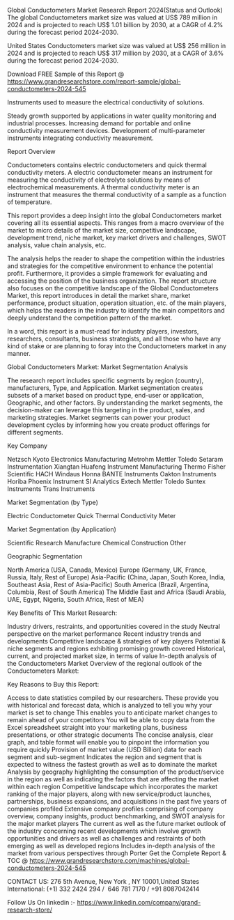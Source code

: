 Global Conductometers Market Research Report 2024(Status and Outlook)
The global Conductometers market size was valued at US$ 789 million in 2024 and is projected to reach US$ 1.01 billion by 2030, at a CAGR of 4.2% during the forecast period 2024-2030.

United States Conductometers market size was valued at US$ 256 million in 2024 and is projected to reach US$ 317 million by 2030, at a CAGR of 3.6% during the forecast period 2024-2030.

Download FREE Sample of this Report @ https://www.grandresearchstore.com/report-sample/global-conductometers-2024-545

Instruments used to measure the electrical conductivity of solutions.

Steady growth supported by applications in water quality monitoring and industrial processes. Increasing demand for portable and online conductivity measurement devices. Development of multi-parameter instruments integrating conductivity measurement.

Report Overview

Conductometers contains electric conductometers and quick thermal conductivity meters. A electric conductometer means an instrument for measuring the conductivity of electrolyte solutions by means of electrochemical measurements. A thermal conductivity meter is an instrument that measures the thermal conductivity of a sample as a function of temperature.

This report provides a deep insight into the global Conductometers market covering all its essential aspects. This ranges from a macro overview of the market to micro details of the market size, competitive landscape, development trend, niche market, key market drivers and challenges, SWOT analysis, value chain analysis, etc.

The analysis helps the reader to shape the competition within the industries and strategies for the competitive environment to enhance the potential profit. Furthermore, it provides a simple framework for evaluating and accessing the position of the business organization. The report structure also focuses on the competitive landscape of the Global Conductometers Market, this report introduces in detail the market share, market performance, product situation, operation situation, etc. of the main players, which helps the readers in the industry to identify the main competitors and deeply understand the competition pattern of the market.

In a word, this report is a must-read for industry players, investors, researchers, consultants, business strategists, and all those who have any kind of stake or are planning to foray into the Conductometers market in any manner.

Global Conductometers Market: Market Segmentation Analysis

The research report includes specific segments by region (country), manufacturers, Type, and Application. Market segmentation creates subsets of a market based on product type, end-user or application, Geographic, and other factors. By understanding the market segments, the decision-maker can leverage this targeting in the product, sales, and marketing strategies. Market segments can power your product development cycles by informing how you create product offerings for different segments.

Key Company

Netzsch
Kyoto Electronics Manufacturing
Metrohm
Mettler Toledo
Setaram Instrumentation
Xiangtan Huafeng Instrument Manufacturing
Thermo Fisher Scientific
HACH
Windaus
Honna
BANTE Instruments
Oakton Instruments
Horiba
Phoenix Instrument
SI Analytics
Extech
Mettler Toledo
Suntex Instruments
Trans Instruments

Market Segmentation (by Type)

Electric Conductometer
Quick Thermal Conductivity Meter

Market Segmentation (by Application)

Scientific Research
Manufacture
Chemical
Construction
Other

Geographic Segmentation

North America (USA, Canada, Mexico)
Europe (Germany, UK, France, Russia, Italy, Rest of Europe)
Asia-Pacific (China, Japan, South Korea, India, Southeast Asia, Rest of Asia-Pacific)
South America (Brazil, Argentina, Columbia, Rest of South America)
The Middle East and Africa (Saudi Arabia, UAE, Egypt, Nigeria, South Africa, Rest of MEA)

Key Benefits of This Market Research:

Industry drivers, restraints, and opportunities covered in the study
Neutral perspective on the market performance
Recent industry trends and developments
Competitive landscape & strategies of key players
Potential & niche segments and regions exhibiting promising growth covered
Historical, current, and projected market size, in terms of value
In-depth analysis of the Conductometers Market
Overview of the regional outlook of the Conductometers Market:

Key Reasons to Buy this Report:

Access to date statistics compiled by our researchers. These provide you with historical and forecast data, which is analyzed to tell you why your market is set to change
This enables you to anticipate market changes to remain ahead of your competitors
You will be able to copy data from the Excel spreadsheet straight into your marketing plans, business presentations, or other strategic documents
The concise analysis, clear graph, and table format will enable you to pinpoint the information you require quickly
Provision of market value (USD Billion) data for each segment and sub-segment
Indicates the region and segment that is expected to witness the fastest growth as well as to dominate the market
Analysis by geography highlighting the consumption of the product/service in the region as well as indicating the factors that are affecting the market within each region
Competitive landscape which incorporates the market ranking of the major players, along with new service/product launches, partnerships, business expansions, and acquisitions in the past five years of companies profiled
Extensive company profiles comprising of company overview, company insights, product benchmarking, and SWOT analysis for the major market players
The current as well as the future market outlook of the industry concerning recent developments which involve growth opportunities and drivers as well as challenges and restraints of both emerging as well as developed regions
Includes in-depth analysis of the market from various perspectives through Porter
Get the Complete Report & TOC @ https://www.grandresearchstore.com/machines/global-conductometers-2024-545

CONTACT US:
276 5th Avenue, New York , NY 10001,United States
International: (+1) 332 2424 294 /  646 781 7170 / +91 8087042414

Follow Us On linkedin :- https://www.linkedin.com/company/grand-research-store/
